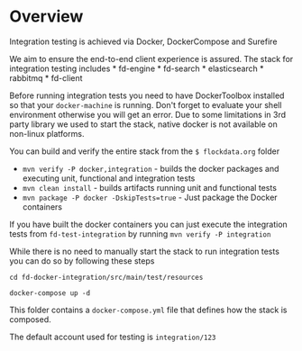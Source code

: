 Overview
========

Integration testing is achieved via Docker, DockerCompose and Surefire

We aim to ensure the end-to-end client experience is assured. The stack for integration testing includes
    * fd-engine
    * fd-search
    * elasticsearch
    * rabbitmq
    * fd-client

Before running integration tests you need to have DockerToolbox installed so that your `docker-machine` is running. Don't forget to evaluate your shell environment otherwise you will get an error. Due to some limitations in 3rd party library we used to start the stack, native docker is not available on non-linux platforms.

You can build and verify the entire stack from the `$ flockdata.org` folder

* `mvn verify -P docker,integration` - builds the docker packages and executing unit, functional and integration tests
* `mvn clean install` - builds artifacts running unit and functional tests
* `mvn package -P docker -DskipTests=true` - Just package the Docker containers

If you have built the docker containers you can just execute the integration tests from `fd-test-integration` by running 
`mvn verify -P integration`

While there is no need to manually start the stack to run integration tests you can do so by following these steps

`cd fd-docker-integration/src/main/test/resources`

`docker-compose up -d` 

This folder contains a `docker-compose.yml` file that defines how the stack is composed.

The default account used for testing is `integration/123`
